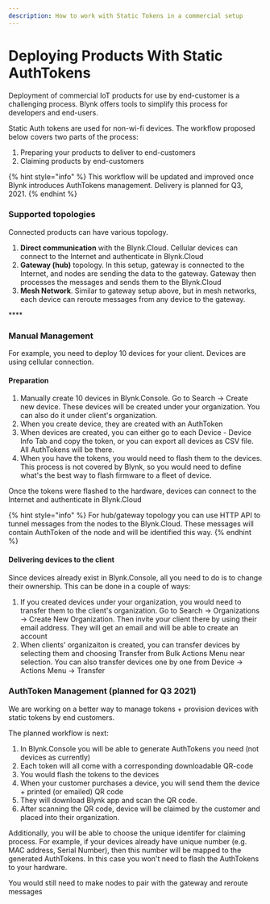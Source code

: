 ```yaml
---
description: How to work with Static Tokens in a commercial setup
---
```


# Deploying Products With Static AuthTokens

Deployment of commercial IoT products for use by end-customer is a challenging process. Blynk offers tools to simplify this process for developers and end-users. 

Static Auth tokens are used for non-wi-fi devices. The workflow proposed below covers two parts of the process:

1. Preparing your products to deliver to end-customers
2. Claiming products by end-customers

{% hint style="info" %}
This workflow will be updated and improved once Blynk introduces AuthTokens management. Delivery is planned for Q3, 2021.
{% endhint %}

### 

### Supported topologies

Connected products can have various topology.

1. **Direct communication** with the Blynk.Cloud. Cellular devices can connect to the Internet and authenticate in Blynk.Cloud
2. **Gateway \(hub\)** topology. In this setup, gateway is connected to the Internet, and nodes are sending the data to the gateway. Gateway then processes the messages and sends them to the Blynk.Cloud
3. **Mesh Network**. Similar to gateway setup above, but in mesh networks, each device can reroute messages from any device to the gateway. 

\*\*\*\*

### Manual Management

For example, you need to deploy 10 devices for your client. Devices are using cellular connection. 

#### Preparation

1. Manually create 10 devices in Blynk.Console. Go to Search -&gt; Create new device. These devices will be created under your organization. You can also do it under client's organization.
2. When you create device, they are created with an AuthToken
3. When devices are created, you can either go to each Device - Device Info Tab and copy the token, or you can export all devices as CSV file. All AuthTokens will be there.
4. When you have the tokens, you would need to flash them to the devices. This process is not covered by Blynk, so you would need to define what's the best way to flash firmware to a fleet of device. 

Once the tokens were flashed to the hardware, devices can connect to the Internet and authenticate in Blynk.Cloud

{% hint style="info" %}
For hub/gateway topology you can use HTTP API to tunnel messages from the nodes to the Blynk.Cloud. These messages will contain AuthToken of the node and will be identified this way.
{% endhint %}

#### Delivering devices to the client

Since devices already exist in Blynk.Console, all you need to do is to change their ownership. This can be done in a couple of ways:

1. If you created devices under your organization, you would need to transfer them to the client's organization. Go to Search -&gt; Organizations -&gt; Create New Organization. Then invite your client there by using their email address. They will get an email and will be able to create an account
2. When clients' organizaiton is created, you can transfer devices by selecting them and choosing Transfer from Bulk Actions Menu near selection. You can also transfer devices one by one from Device -&gt; Actions Menu -&gt; Transfer 

### 

### AuthToken Management \(planned for Q3 2021\)

We are working on a better way to manage tokens + provision devices with static tokens by end customers.

The planned workflow is next:

1. In Blynk.Console you will be able to generate AuthTokens you need \(not devices as currently\)
2. Each token will all come with a corresponding downloadable QR-code
3. You would flash the tokens to the devices
4. When your customer purchases a device, you will send them the device + printed \(or emailed\) QR code
5. They will download Blynk app and scan the QR code. 
6. After scanning the QR code, device will be claimed by the customer and placed into their organization.

Additionally, you will be able to choose the unique identifer for claiming process. For example, if your devices already have unique number \(e.g. MAC address, Serial Number\), then this number will be mapped to the generated AuthTokens. In this case you won't need to flash the AuthTokens to your hardware.  

You would still need to make nodes to pair with the gateway and reroute messages

